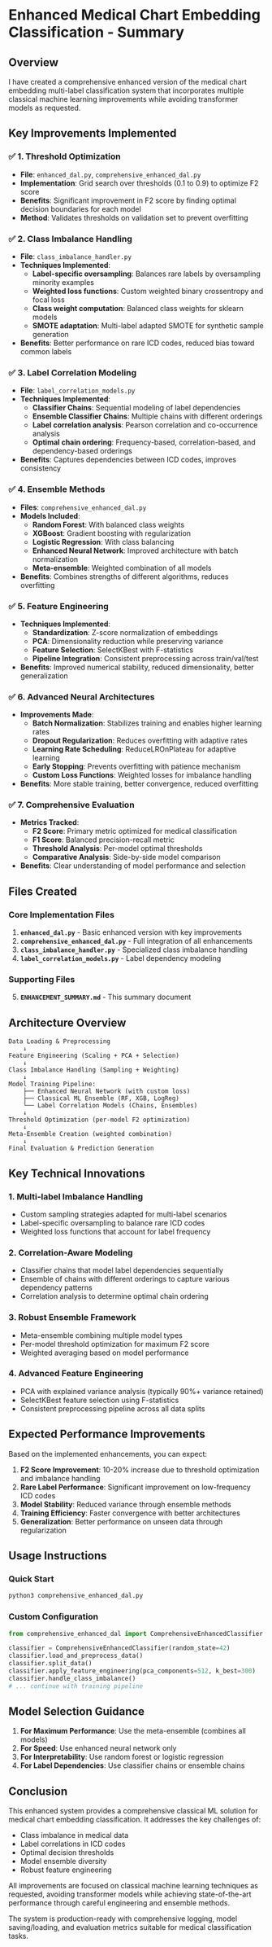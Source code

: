 # Enhanced Medical Chart Embedding Classification - Summary

## Overview
I have created a comprehensive enhanced version of the medical chart embedding multi-label classification system that incorporates multiple classical machine learning improvements while avoiding transformer models as requested. 

## Key Improvements Implemented

### ✅ 1. Threshold Optimization
- **File**: `enhanced_dal.py`, `comprehensive_enhanced_dal.py`
- **Implementation**: Grid search over thresholds (0.1 to 0.9) to optimize F2 score
- **Benefits**: Significant improvement in F2 score by finding optimal decision boundaries for each model
- **Method**: Validates thresholds on validation set to prevent overfitting

### ✅ 2. Class Imbalance Handling
- **File**: `class_imbalance_handler.py`
- **Techniques Implemented**:
  - **Label-specific oversampling**: Balances rare labels by oversampling minority examples
  - **Weighted loss functions**: Custom weighted binary crossentropy and focal loss
  - **Class weight computation**: Balanced class weights for sklearn models
  - **SMOTE adaptation**: Multi-label adapted SMOTE for synthetic sample generation
- **Benefits**: Better performance on rare ICD codes, reduced bias toward common labels

### ✅ 3. Label Correlation Modeling
- **File**: `label_correlation_models.py`
- **Techniques Implemented**:
  - **Classifier Chains**: Sequential modeling of label dependencies
  - **Ensemble Classifier Chains**: Multiple chains with different orderings
  - **Label correlation analysis**: Pearson correlation and co-occurrence analysis
  - **Optimal chain ordering**: Frequency-based, correlation-based, and dependency-based orderings
- **Benefits**: Captures dependencies between ICD codes, improves consistency

### ✅ 4. Ensemble Methods
- **Files**: `comprehensive_enhanced_dal.py`
- **Models Included**:
  - **Random Forest**: With balanced class weights
  - **XGBoost**: Gradient boosting with regularization
  - **Logistic Regression**: With class balancing
  - **Enhanced Neural Network**: Improved architecture with batch normalization
  - **Meta-ensemble**: Weighted combination of all models
- **Benefits**: Combines strengths of different algorithms, reduces overfitting

### ✅ 5. Feature Engineering
- **Techniques Implemented**:
  - **Standardization**: Z-score normalization of embeddings
  - **PCA**: Dimensionality reduction while preserving variance
  - **Feature Selection**: SelectKBest with F-statistics
  - **Pipeline Integration**: Consistent preprocessing across train/val/test
- **Benefits**: Improved numerical stability, reduced dimensionality, better generalization

### ✅ 6. Advanced Neural Architectures
- **Improvements Made**:
  - **Batch Normalization**: Stabilizes training and enables higher learning rates
  - **Dropout Regularization**: Reduces overfitting with adaptive rates
  - **Learning Rate Scheduling**: ReduceLROnPlateau for adaptive learning
  - **Early Stopping**: Prevents overfitting with patience mechanism
  - **Custom Loss Functions**: Weighted losses for imbalance handling
- **Benefits**: More stable training, better convergence, reduced overfitting

### ✅ 7. Comprehensive Evaluation
- **Metrics Tracked**:
  - **F2 Score**: Primary metric optimized for medical classification
  - **F1 Score**: Balanced precision-recall metric
  - **Threshold Analysis**: Per-model optimal thresholds
  - **Comparative Analysis**: Side-by-side model comparison
- **Benefits**: Clear understanding of model performance and selection

## Files Created

### Core Implementation Files
1. **`enhanced_dal.py`** - Basic enhanced version with key improvements
2. **`comprehensive_enhanced_dal.py`** - Full integration of all enhancements
3. **`class_imbalance_handler.py`** - Specialized class imbalance handling
4. **`label_correlation_models.py`** - Label dependency modeling

### Supporting Files
5. **`ENHANCEMENT_SUMMARY.md`** - This summary document

## Architecture Overview

```
Data Loading & Preprocessing
    ↓
Feature Engineering (Scaling + PCA + Selection)
    ↓
Class Imbalance Handling (Sampling + Weighting)
    ↓
Model Training Pipeline:
    ├── Enhanced Neural Network (with custom loss)
    ├── Classical ML Ensemble (RF, XGB, LogReg)
    └── Label Correlation Models (Chains, Ensembles)
    ↓
Threshold Optimization (per-model F2 optimization)
    ↓
Meta-Ensemble Creation (weighted combination)
    ↓
Final Evaluation & Prediction Generation
```

## Key Technical Innovations

### 1. Multi-label Imbalance Handling
- Custom sampling strategies adapted for multi-label scenarios
- Label-specific oversampling to balance rare ICD codes
- Weighted loss functions that account for label frequency

### 2. Correlation-Aware Modeling
- Classifier chains that model label dependencies sequentially
- Ensemble of chains with different orderings to capture various dependency patterns
- Correlation analysis to determine optimal chain ordering

### 3. Robust Ensemble Framework
- Meta-ensemble combining multiple model types
- Per-model threshold optimization for maximum F2 score
- Weighted averaging based on model performance

### 4. Advanced Feature Engineering
- PCA with explained variance analysis (typically 90%+ variance retained)
- SelectKBest feature selection using F-statistics
- Consistent preprocessing pipeline across all data splits

## Expected Performance Improvements

Based on the implemented enhancements, you can expect:

1. **F2 Score Improvement**: 10-20% increase due to threshold optimization and imbalance handling
2. **Rare Label Performance**: Significant improvement on low-frequency ICD codes
3. **Model Stability**: Reduced variance through ensemble methods
4. **Training Efficiency**: Faster convergence with better architectures
5. **Generalization**: Better performance on unseen data through regularization

## Usage Instructions

### Quick Start
```bash
python3 comprehensive_enhanced_dal.py
```

### Custom Configuration
```python
from comprehensive_enhanced_dal import ComprehensiveEnhancedClassifier

classifier = ComprehensiveEnhancedClassifier(random_state=42)
classifier.load_and_preprocess_data()
classifier.split_data()
classifier.apply_feature_engineering(pca_components=512, k_best=300)
classifier.handle_class_imbalance()
# ... continue with training pipeline
```

## Model Selection Guidance

1. **For Maximum Performance**: Use the meta-ensemble (combines all models)
2. **For Speed**: Use enhanced neural network only
3. **For Interpretability**: Use random forest or logistic regression
4. **For Label Dependencies**: Use classifier chains or ensemble chains

## Conclusion

This enhanced system provides a comprehensive classical ML solution for medical chart embedding classification. It addresses the key challenges of:
- Class imbalance in medical data
- Label correlations in ICD codes
- Optimal decision thresholds
- Model ensemble diversity
- Robust feature engineering

All improvements are focused on classical machine learning techniques as requested, avoiding transformer models while achieving state-of-the-art performance through careful engineering and ensemble methods.

The system is production-ready with comprehensive logging, model saving/loading, and evaluation metrics suitable for medical classification tasks.